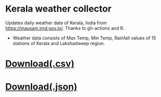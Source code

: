 # Kerala weather collector
Updates daily weather data of Kerala, India from https://mausam.imd.gov.in/. Thanks to gh-actions and R.

* Weather data consists of Max Temp, Min Temp, Rainfall values of 15 stations of Kerala and Lakshadweep region.


# [Download(.csv)](https://arungop.github.io/kerala-weather-collector/data/weather_accum.csv)

# [Download(.json)](https://arungop.github.io/kerala-weather-collector/data/weather_accum.json)



